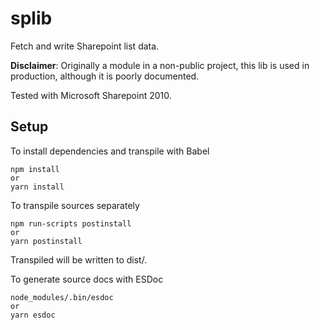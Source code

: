# splib
Fetch and write Sharepoint list data.

**Disclaimer**: Originally a module in a non-public project, this lib is used in production, although it is poorly documented.

Tested with Microsoft Sharepoint 2010.

## Setup

To install dependencies and transpile with Babel
```
npm install
or
yarn install
```

To transpile sources separately
```
npm run-scripts postinstall
or
yarn postinstall
```
Transpiled will be written to dist/.

To generate source docs with ESDoc
```
node_modules/.bin/esdoc
or
yarn esdoc
```
